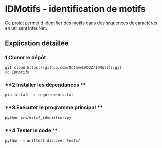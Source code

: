 # IDMotifs - identification de motifs 

Ce projet permet d'identifier des motifs dans des séquences de caractères en utilisant Infer.Net.


## Explication détaillée

### **1️ Cloner le dépôt**
```sh
git clone https://github.com/OctaveCADOZ/IDMotifs.git
cd IDMotifs
```
### **2 Installer les dépendances **
```sh
pip install -r requirements.txt
```
### **3 Exécuter le programme principal **
```sh
python src/motif_identifier.py
```
### **4 Tester le code **
```sh
python -m unittest discover tests/
```
